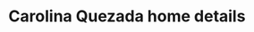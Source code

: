 ---
title: "Carolina Quezada home details"
url: /queretaro-qro/carolina-quezada-home-details/
shop: Raumausstattung
---